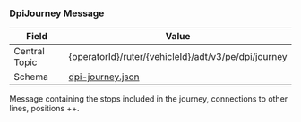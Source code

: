 ### DpiJourney Message
| Field         | Value                                               |
|---------------|-----------------------------------------------------|
| Central Topic | {operatorId}/ruter/{vehicleId}/adt/v3/pe/dpi/journey|
| Schema        | [ dpi-journey.json ](json-schemas/pe/dpi/journey/dpi-journey.json)|

Message containing the stops included in the journey, connections to other lines, positions ++.
